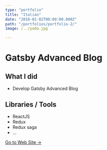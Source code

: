```yaml
---
type: "portfolio"
title: "Italian"
date: "2018-01-02T00:00:00.000Z"
path: "/portfolios/portfolio-2/"
image: /../yoda.jpg

---
```


# Gatsby Advanced Blog

## What I did
- Develop Gatsby Advanced Blog

## Libraries / Tools
- ReactJS
- Redux
- Redux saga
- ...

[Go to Web Site →](https://github.com/wonism/gatsby-advanced-blog)
